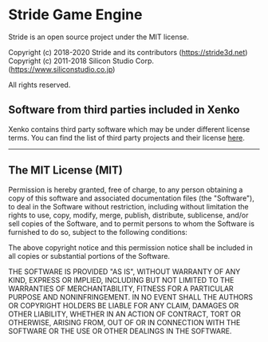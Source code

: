 ﻿Stride Game Engine
==================

Stride is an open source project under the MIT license.

Copyright (c) 2018-2020 Stride and its contributors (https://stride3d.net)  
Copyright (c) 2011-2018 Silicon Studio Corp. (https://www.siliconstudio.co.jp)

All rights reserved.


## Software from third parties included in Xenko

Xenko contains third party software which may be under different license terms. You
can find the list of third party projects and their license [here](THIRD%20PARTY.md).

---------------------------------------------------------------------------------

## The MIT License (MIT)

Permission is hereby granted, free of charge, to any person obtaining a copy
of this software and associated documentation files (the "Software"), to deal
in the Software without restriction, including without limitation the rights
to use, copy, modify, merge, publish, distribute, sublicense, and/or sell
copies of the Software, and to permit persons to whom the Software is
furnished to do so, subject to the following conditions:

The above copyright notice and this permission notice shall be included in all
copies or substantial portions of the Software.

THE SOFTWARE IS PROVIDED "AS IS", WITHOUT WARRANTY OF ANY KIND, EXPRESS OR
IMPLIED, INCLUDING BUT NOT LIMITED TO THE WARRANTIES OF MERCHANTABILITY,
FITNESS FOR A PARTICULAR PURPOSE AND NONINFRINGEMENT. IN NO EVENT SHALL THE
AUTHORS OR COPYRIGHT HOLDERS BE LIABLE FOR ANY CLAIM, DAMAGES OR OTHER
LIABILITY, WHETHER IN AN ACTION OF CONTRACT, TORT OR OTHERWISE, ARISING FROM,
OUT OF OR IN CONNECTION WITH THE SOFTWARE OR THE USE OR OTHER DEALINGS IN THE
SOFTWARE.
